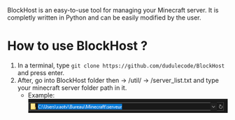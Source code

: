 BlockHost is an easy-to-use tool for managing your Minecraft server.
It is completly written in Python and can be easily modified by the user.

# How to use BlockHost ?

1. In a terminal, type ``git clone https://github.com/dudulecode/BlockHost`` and press enter.
2. After, go into BlockHost folder then -> /util/ -> /server_list.txt and type your minecraft server folder path in it.
    - Example:
    ![example1](https://raw.githubusercontent.com/dudulecode/BlockHost/master/docs/example1.png)


